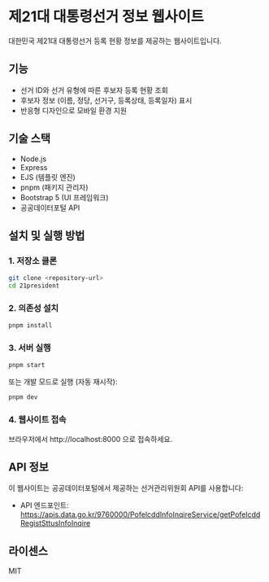 # 제21대 대통령선거 정보 웹사이트

대한민국 제21대 대통령선거 등록 현황 정보를 제공하는 웹사이트입니다.

## 기능

- 선거 ID와 선거 유형에 따른 후보자 등록 현황 조회
- 후보자 정보 (이름, 정당, 선거구, 등록상태, 등록일자) 표시
- 반응형 디자인으로 모바일 환경 지원

## 기술 스택

- Node.js
- Express
- EJS (템플릿 엔진)
- pnpm (패키지 관리자)
- Bootstrap 5 (UI 프레임워크)
- 공공데이터포털 API

## 설치 및 실행 방법

### 1. 저장소 클론

```bash
git clone <repository-url>
cd 21president
```

### 2. 의존성 설치

```bash
pnpm install
```

### 3. 서버 실행

```bash
pnpm start
```

또는 개발 모드로 실행 (자동 재시작):

```bash
pnpm dev
```

### 4. 웹사이트 접속

브라우저에서 http://localhost:8000 으로 접속하세요.

## API 정보

이 웹사이트는 공공데이터포털에서 제공하는 선거관리위원회 API를 사용합니다:
- API 엔드포인트: https://apis.data.go.kr/9760000/PofelcddInfoInqireService/getPofelcddRegistSttusInfoInqire

## 라이센스

MIT
